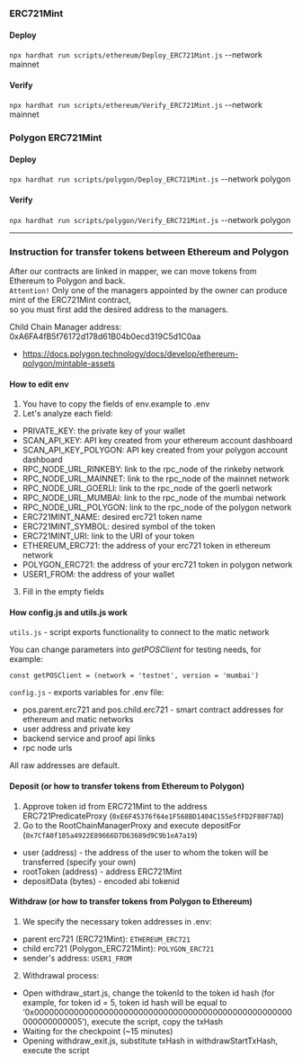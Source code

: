 ### ERC721Mint
#### Deploy
```npx hardhat run scripts/ethereum/Deploy_ERC721Mint.js``` --network mainnet

#### Verify
```npx hardhat run scripts/ethereum/Verify_ERC721Mint.js``` --network mainnet


### Polygon ERC721Mint
#### Deploy
```npx hardhat run scripts/polygon/Deploy_ERC721Mint.js``` --network polygon  

#### Verify
```npx hardhat run scripts/polygon/Verify_ERC721Mint.js``` --network polygon  

***

### Instruction for transfer tokens between Ethereum and Polygon
After our contracts are linked in mapper, we can move tokens from Ethereum to Polygon and back.  
```Attention!``` Only one of the managers appointed by the owner can produce mint of the ERC721Mint contract,  
so you must first add the desired address to the managers.

Child Chain Manager address: 0xA6FA4fB5f76172d178d61B04b0ecd319C5d1C0aa

* https://docs.polygon.technology/docs/develop/ethereum-polygon/mintable-assets

#### How to edit env
1. You have to copy the fields of env.example to .env 
2. Let's analyze each field:  

* PRIVATE_KEY: the private key of your wallet  
* SCAN_API_KEY: API key created from your ethereum account dashboard  
* SCAN_API_KEY_POLYGON: API key created from your polygon account dashboard  
* RPC_NODE_URL_RINKEBY: link to the rpc_node of the rinkeby network  
* RPC_NODE_URL_MAINNET: link to the rpc_node of the mainnet network  
* RPC_NODE_URL_GOERLI: link to the rpc_node of the goerli network  
* RPC_NODE_URL_MUMBAI: link to the rpc_node of the mumbai network  
* RPC_NODE_URL_POLYGON: link to the rpc_node of the polygon network  
* ERC721MINT_NAME: desired erc721 token name  
* ERC721MINT_SYMBOL: desired symbol of the token  
* ERC721MINT_URI: link to the URI of your token  
* ETHEREUM_ERC721: the address of your erc721 token in ethereum network  
* POLYGON_ERC721: the address of your erc721 token in polygon network  
* USER1_FROM: the address of your wallet  

3. Fill in the empty fields  

#### How config.js and utils.js work
```utils.js``` - script exports functionality to connect to the matic network

You can change parameters into *getPOSClient* for testing needs, for example:

```const getPOSClient = (network = 'testnet', version = 'mumbai')```

```config.js``` - exports variables for .env file:

* pos.parent.erc721 and pos.child.erc721 - smart contract addresses for ethereum and matic networks
* user address and private key
* backend service and proof api links
* rpc node urls

All raw addresses are default.

#### Deposit (or how to transfer tokens from Ethereum to Polygon)
1. Approve token id from ERC721Mint to the address ERC721PredicateProxy (```0xE6F45376f64e1F568BD1404C155e5fFD2F80F7AD```)
2. Go to the RootChainManagerProxy and execute depositFor (```0x7CfA0f105a4922E89666D7D63689d9C9b1eA7a19```)  

* user (address) - the address of the user to whom the token will be transferred (specify your own)  
* rootToken (address) - address ERC721Mint  
* depositData (bytes) - encoded abi tokenid  

#### Withdraw (or how to transfer tokens from Polygon to Ethereum)
1. We specify the necessary token addresses in .env:  

* parent erc721 (ERC721Mint): ```ETHEREUM_ERC721```  
* child erc721 (Polygon_ERC721Mint): ```POLYGON_ERC721```  
* sender's address: ```USER1_FROM```

2. Withdrawal process:  

* Open withdraw_start.js, change the tokenId to the token id hash (for example, for token id = 5, token id hash will be equal to  ‘0x0000000000000000000000000000000000000000000000000000000000000005’), 
execute the script, copy the txHash  
* Waiting for the checkpoint (~15 minutes)  
* Opening withdraw_exit.js, substitute txHash in withdrawStartTxHash, execute the script  
